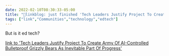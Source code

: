 ```yaml
---
date: 2022-02-10T08:30:33-05:00
title: "🔗linkblog: just finished 'Tech Leaders Justify Project To Create Army Of AI-Controlled Bulletproof Grizzly Bears As Inevitable Part Of Progress'"
tags: ["link","Communities","technology","edtech"]
---
```

But is it ed tech?
 
[link to 'Tech Leaders Justify Project To Create Army Of AI-Controlled Bulletproof Grizzly Bears As Inevitable Part Of Progress'](https://www.theonion.com/tech-leaders-justify-project-to-create-army-of-ai-contr-1848402815)
